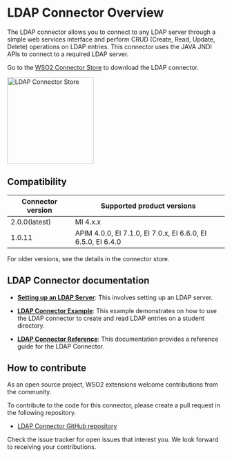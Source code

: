 # LDAP Connector Overview

The LDAP connector allows you to connect to any LDAP server through a simple web services interface and perform CRUD 
(Create, Read, Update, Delete) operations on LDAP entries. This connector uses the JAVA JNDI APIs to connect to a 
required LDAP server.

Go to the <a target="_blank" href="https://store.wso2.com/connector/esb-connector-ldap">WSO2 Connector Store</a> to download the LDAP connector.

<img src="{{base_path}}/assets/img/integrate/connectors/ldap-store.png" title="LDAP Connector Store" width="200" alt="LDAP Connector Store"/>

## Compatibility

| Connector version | Supported product versions                                   |
|-------------------|--------------------------------------------------------------|
| 2.0.0(latest)     | MI 4.x.x                                                     |
| 1.0.11            | APIM 4.0.0, EI 7.1.0, EI 7.0.x, EI 6.6.0, EI 6.5.0, EI 6.4.0 |

For older versions, see the details in the connector store.

## LDAP Connector documentation

* **[Setting up an LDAP Server]({{base_path}}/reference/connectors/ldap-connector/setting-up-ldap/)**: This involves setting up an LDAP server.

* **[LDAP Connector Example]({{base_path}}/reference/connectors/ldap-connector/ldap-connector-example/)**: This example demonstrates on how to use the LDAP connector to create and read LDAP entries on a student directory. 

* **[LDAP Connector Reference]({{base_path}}/reference/connectors/ldap-connector/ldap-server-configuration/)**: This documentation provides a reference guide for the LDAP Connector.

## How to contribute

As an open source project, WSO2 extensions welcome contributions from the community. 

To contribute to the code for this connector, please create a pull request in the following repository. 

* [LDAP Connector GitHub repository](https://github.com/wso2-extensions/esb-connector-ldap)

Check the issue tracker for open issues that interest you. We look forward to receiving your contributions.

